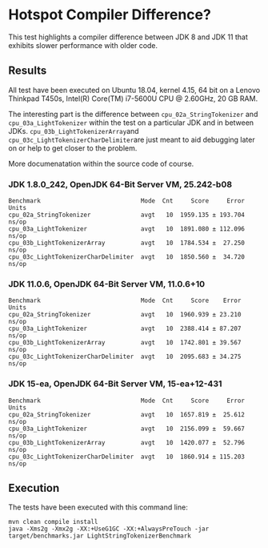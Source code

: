 # Hotspot Compiler Difference?
This test highlights a compiler difference between JDK 8 and JDK 11 that exhibits slower performance with older code.

## Results

All test have been executed on Ubuntu 18.04, kernel 4.15, 64 bit on a Lenovo Thinkpad T450s, Intel(R) Core(TM) i7-5600U CPU @ 2.60GHz, 20 GB RAM.

The interesting part is the difference between `cpu_02a_StringTokenizer` and `cpu_03a_LightTokenizer` within the test on a particular JDK and in between JDKs. `cpu_03b_LightTokenizerArray`and `cpu_03c_LightTokenizerCharDelimiter`are just meant to aid debugging later on or help to get closer to the problem.

More documenatation within the source code of course.

### JDK 1.8.0_242, OpenJDK 64-Bit Server VM, 25.242-b08
```
Benchmark                            Mode  Cnt     Score     Error  Units
cpu_02a_StringTokenizer              avgt   10  1959.135 ± 193.704  ns/op
cpu_03a_LightTokenizer               avgt   10  1891.080 ± 112.096  ns/op
cpu_03b_LightTokenizerArray          avgt   10  1784.534 ±  27.250  ns/op
cpu_03c_LightTokenizerCharDelimiter  avgt   10  1850.560 ±  34.720  ns/op
```

### JDK 11.0.6, OpenJDK 64-Bit Server VM, 11.0.6+10
```
Benchmark                            Mode  Cnt     Score    Error  Units
cpu_02a_StringTokenizer              avgt   10  1960.939 ± 23.210  ns/op
cpu_03a_LightTokenizer               avgt   10  2388.414 ± 87.207  ns/op
cpu_03b_LightTokenizerArray          avgt   10  1742.801 ± 39.567  ns/op
cpu_03c_LightTokenizerCharDelimiter  avgt   10  2095.683 ± 34.275  ns/op
```
### JDK 15-ea, OpenJDK 64-Bit Server VM, 15-ea+12-431
```
Benchmark                            Mode  Cnt     Score     Error  Units
cpu_02a_StringTokenizer              avgt   10  1657.819 ±  25.612  ns/op
cpu_03a_LightTokenizer               avgt   10  2156.099 ±  59.667  ns/op
cpu_03b_LightTokenizerArray          avgt   10  1420.077 ±  52.796  ns/op
cpu_03c_LightTokenizerCharDelimiter  avgt   10  1860.914 ± 115.203  ns/op
```

## Execution
The tests have been executed with this command line:

```
mvn clean compile install
java -Xms2g -Xmx2g -XX:+UseG1GC -XX:+AlwaysPreTouch -jar target/benchmarks.jar LightStringTokenizerBenchmark
```
